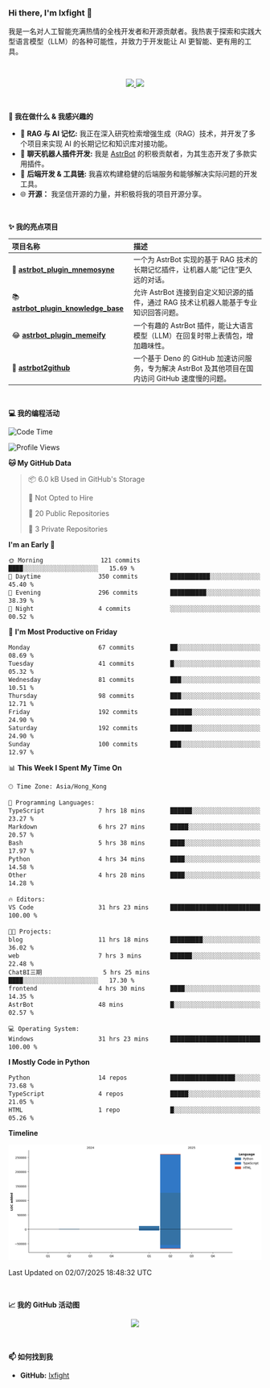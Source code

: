 ### Hi there, I'm lxfight 👋

我是一名对人工智能充满热情的全栈开发者和开源贡献者。我热衷于探索和实践大型语言模型（LLM）的各种可能性，并致力于开发能让 AI 更智能、更有用的工具。

<br>

<!-- GitHub Stats & Languages -->
<p align="center">
  <a href="https://github.com/lxfight">
    <img height="180em" src="https://github-readme-stats.vercel.app/api?username=lxfight&show_icons=true&theme=dracula&include_all_commits=true&count_private=true"/>
    <img height="180em" src="https://github-readme-stats.vercel.app/api/top-langs/?username=lxfight&layout=compact&langs_count=8&theme=dracula"/>
  </a>
</p>

<br>

**🚀 我在做什么 & 我感兴趣的**

- 🧠 **RAG 与 AI 记忆:** 我正在深入研究检索增强生成（RAG）技术，并开发了多个项目来实现 AI 的长期记忆和知识库对接功能。
- 🤖 **聊天机器人插件开发:** 我是 [AstrBot](https://github.com/AstrBotDevs/AstrBot) 的积极贡献者，为其生态开发了多款实用插件。
- 🔧 **后端开发 & 工具链:** 我喜欢构建稳健的后端服务和能够解决实际问题的开发工具。
- 🌐 **开源：** 我坚信开源的力量，并积极将我的项目开源分享。

<br>

**✨ 我的亮点项目**

| 项目名称                                                                                         | 描述                                                                                              |
| :----------------------------------------------------------------------------------------------- | :------------------------------------------------------------------------------------------------ |
| 🧠 [**astrbot_plugin_mnemosyne**](https://github.com/lxfight/astrbot_plugin_mnemosyne)           | 一个为 AstrBot 实现的基于 RAG 技术的长期记忆插件，让机器人能“记住”更久远的对话。                  |
| 📚 [**astrbot_plugin_knowledge_base**](https://github.com/lxfight/astrbot_plugin_knowledge_base) | 允许 AstrBot 连接到自定义知识源的插件，通过 RAG 技术让机器人能基于专业知识回答问题。              |
| 😂 [**astrbot_plugin_memeify**](https://github.com/lxfight/astrbot_plugin_memeify)               | 一个有趣的 AstrBot 插件，能让大语言模型（LLM）在回复时带上表情包，增加趣味性。                    |
| 🚀 [**astrbot2github**](https://github.com/lxfight/astrbot2github)                               | 一个基于 Deno 的 GitHub 加速访问服务，专为解决 AstrBot 及其他项目在国内访问 GitHub 速度慢的问题。 |

<br>

**💻 我的编程活动**

<!--START_SECTION:waka-->
![Code Time](http://img.shields.io/badge/Code%20Time-93%20hrs%204%20mins-blue)

![Profile Views](http://img.shields.io/badge/Profile%20Views-2-blue)

**🐱 My GitHub Data** 

> 📦 6.0 kB Used in GitHub's Storage 
 > 
> 🚫 Not Opted to Hire
 > 
> 📜 20 Public Repositories 
 > 
> 🔑 3 Private Repositories 
 > 
**I'm an Early 🐤** 

```text
🌞 Morning                121 commits         ████░░░░░░░░░░░░░░░░░░░░░   15.69 % 
🌆 Daytime                350 commits         ███████████░░░░░░░░░░░░░░   45.40 % 
🌃 Evening                296 commits         ██████████░░░░░░░░░░░░░░░   38.39 % 
🌙 Night                  4 commits           ░░░░░░░░░░░░░░░░░░░░░░░░░   00.52 % 
```
📅 **I'm Most Productive on Friday** 

```text
Monday                   67 commits          ██░░░░░░░░░░░░░░░░░░░░░░░   08.69 % 
Tuesday                  41 commits          █░░░░░░░░░░░░░░░░░░░░░░░░   05.32 % 
Wednesday                81 commits          ███░░░░░░░░░░░░░░░░░░░░░░   10.51 % 
Thursday                 98 commits          ███░░░░░░░░░░░░░░░░░░░░░░   12.71 % 
Friday                   192 commits         ██████░░░░░░░░░░░░░░░░░░░   24.90 % 
Saturday                 192 commits         ██████░░░░░░░░░░░░░░░░░░░   24.90 % 
Sunday                   100 commits         ███░░░░░░░░░░░░░░░░░░░░░░   12.97 % 
```


📊 **This Week I Spent My Time On** 

```text
🕑︎ Time Zone: Asia/Hong_Kong

💬 Programming Languages: 
TypeScript               7 hrs 18 mins       ██████░░░░░░░░░░░░░░░░░░░   23.27 % 
Markdown                 6 hrs 27 mins       █████░░░░░░░░░░░░░░░░░░░░   20.57 % 
Bash                     5 hrs 38 mins       ████░░░░░░░░░░░░░░░░░░░░░   17.97 % 
Python                   4 hrs 34 mins       ████░░░░░░░░░░░░░░░░░░░░░   14.58 % 
Other                    4 hrs 28 mins       ████░░░░░░░░░░░░░░░░░░░░░   14.28 % 

🔥 Editors: 
VS Code                  31 hrs 23 mins      █████████████████████████   100.00 % 

🐱‍💻 Projects: 
blog                     11 hrs 18 mins      █████████░░░░░░░░░░░░░░░░   36.02 % 
web                      7 hrs 3 mins        ██████░░░░░░░░░░░░░░░░░░░   22.48 % 
ChatBI三期                 5 hrs 25 mins       ████░░░░░░░░░░░░░░░░░░░░░   17.30 % 
frontend                 4 hrs 30 mins       ████░░░░░░░░░░░░░░░░░░░░░   14.35 % 
AstrBot                  48 mins             █░░░░░░░░░░░░░░░░░░░░░░░░   02.57 % 

💻 Operating System: 
Windows                  31 hrs 23 mins      █████████████████████████   100.00 % 
```

**I Mostly Code in Python** 

```text
Python                   14 repos            ██████████████████░░░░░░░   73.68 % 
TypeScript               4 repos             █████░░░░░░░░░░░░░░░░░░░░   21.05 % 
HTML                     1 repo              █░░░░░░░░░░░░░░░░░░░░░░░░   05.26 % 
```



**Timeline**

![Lines of Code chart](https://raw.githubusercontent.com/lxfight/lxfight/main/assets/bar_graph.png)


 Last Updated on 02/07/2025 18:48:32 UTC
<!--END_SECTION:waka-->

<br>

**📈 我的 GitHub 活动图**

<!-- GitHub Activity Graph -->
<p align="center">
  <a href="https://github.com/lxfight">
    <img src="https://github-readme-activity-graph.vercel.app/graph?username=lxfight&theme=dracula&hide_border=true&area=true" />
  </a>
</p>

<br>


**📫 如何找到我**

- **GitHub:** [lxfight](https://github.com/lxfight)

